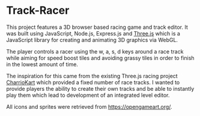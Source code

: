 # Track-Racer
This project features a 3D browser based racing game and track editor. It was built using JavaScript, Node.js, Express.js and <a href="https://threejs.org/">Three.js</a> which is a JavaScript library for creating and animating 3D graphics via WebGL.

The player controls a racer using the w, a, s, d keys around a race track while aiming for speed boost tiles and avoiding grassy tiles in order to finish in the lowest amount of time.

The inspiration for this came from the existing Three.js racing project <a href="https://github.com/thatshaman/CharrioKart">CharrioKart</a> which provided a fixed number of race tracks. I wanted to provide players the ability to create their own tracks and be able to instantly play them which lead to development of an integrated level editor.

All icons and sprites were retrieved from https://opengameart.org/.
